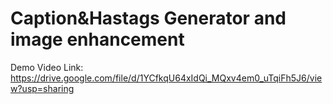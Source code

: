 # Caption&Hastags Generator and image enhancement

Demo Video Link: 
  https://drive.google.com/file/d/1YCfkqU64xIdQi_MQxv4em0_uTqiFh5J6/view?usp=sharing
